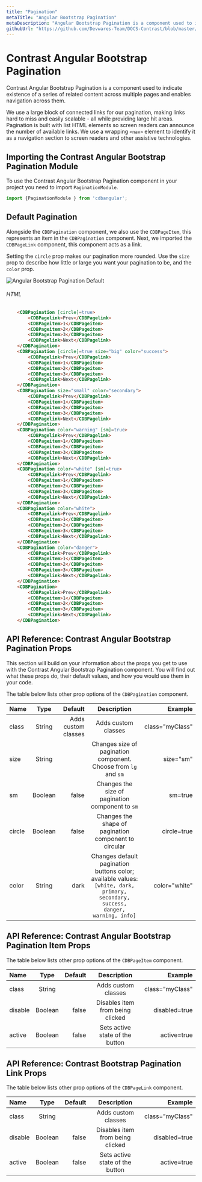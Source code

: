 ```yaml
---
title: "Pagination"
metaTitle: "Angular Bootstrap Pagination"
metaDescription: "Angular Bootstrap Pagination is a component used to indicate existence of a series of related content across multiple pages and enables navigation across them"
githubUrl: "https://github.com/Devwares-Team/DOCS-Contrast/blob/master/content/contrast/angular/navigation/pagination.md"
---
```


# Contrast Angular Bootstrap Pagination

Contrast Angular Bootstrap Pagination is a component used to indicate existence of a series of related content across multiple pages and enables navigation across them.

We use a large block of connected links for our pagination, making links hard to miss and easily scalable - all while providing large hit areas. Pagination is built with list HTML elements so screen readers can announce the number of available links. We use a wrapping `<nav>` element to identify it as a navigation section to screen readers and other assistive technologies.

## Importing the Contrast Angular Bootstrap Pagination Module

To use the Contrast Angular Bootstrap Pagination component in your project you need to import `PaginationModule`.

```ts
import {PaginationModule } from 'cdbangular';
```

## Default Pagination 

Alongside the `CDBPagination` component, we also use the `CDBPageItem`, this represents an item in the `CDBPagination` component. Next, we imported the `CDBPageLink` component, this component acts as a link.

Setting the `circle` prop makes our pagination more rounded. Use the `size` prop to describe how little or large you want your pagination to be, and the `color` prop.

![Angular Bootstrap Pagination Default](./images/pagination.png)

###### HTML
```html
    <CDBPagination [circle]=true>
        <CDBPagelink>Prev</CDBPagelink>
        <CDBPageitem>1</CDBPageitem>
        <CDBPageitem>2</CDBPageitem>
        <CDBPageitem>3</CDBPageitem>
        <CDBPagelink>Next</CDBPagelink>
    </CDBPagination>
    <CDBPagination [circle]=true size="big" color="success">
        <CDBPagelink>Prev</CDBPagelink>
        <CDBPageitem>1</CDBPageitem>
        <CDBPageitem>2</CDBPageitem>
        <CDBPageitem>3</CDBPageitem>
        <CDBPagelink>Next</CDBPagelink>
    </CDBPagination>
    <CDBPagination size="small" color="secondary">
        <CDBPagelink>Prev</CDBPagelink>
        <CDBPageitem>1</CDBPageitem>
        <CDBPageitem>2</CDBPageitem>
        <CDBPageitem>3</CDBPageitem>
        <CDBPagelink>Next</CDBPagelink>
    </CDBPagination>
    <CDBPagination color="warning" [sm]=true>
        <CDBPagelink>Prev</CDBPagelink>
        <CDBPageitem>1</CDBPageitem>
        <CDBPageitem>2</CDBPageitem>
        <CDBPageitem>3</CDBPageitem>
        <CDBPagelink>Next</CDBPagelink>
    </CDBPagination>
    <CDBPagination color="white" [sm]=true>
        <CDBPagelink>Prev</CDBPagelink>
        <CDBPageitem>1</CDBPageitem>
        <CDBPageitem>2</CDBPageitem>
        <CDBPageitem>3</CDBPageitem>
        <CDBPagelink>Next</CDBPagelink>
    </CDBPagination>
    <CDBPagination color="white">
        <CDBPagelink>Prev</CDBPagelink>
        <CDBPageitem>1</CDBPageitem>
        <CDBPageitem>2</CDBPageitem>
        <CDBPageitem>3</CDBPageitem>
        <CDBPagelink>Next</CDBPagelink>
    </CDBPagination>
    <CDBPagination color="danger">
        <CDBPagelink>Prev</CDBPagelink>
        <CDBPageitem>1</CDBPageitem>
        <CDBPageitem>2</CDBPageitem>
        <CDBPageitem>3</CDBPageitem>
        <CDBPagelink>Next</CDBPagelink>
    </CDBPagination>
    <CDBPagination>
        <CDBPagelink>Prev</CDBPagelink>
        <CDBPageitem>1</CDBPageitem>
        <CDBPageitem>2</CDBPageitem>
        <CDBPageitem>3</CDBPageitem>
        <CDBPagelink>Next</CDBPagelink>
    </CDBPagination>
```

## API Reference: Contrast Angular Bootstrap Pagination Props

This section will build on your information about the props you get to use with the Contrast Angular Bootstrap Pagination component. You will find out what these props do, their default values, and how you would use them in your code.

The table below lists other prop options of the `CDBPagination` component.

| Name            | Type        | Default      |   Description| Example      |
| :------------- | :----------: | -----------: | :----------: | -----------: |
| class      | String       | Adds custom classes             |Adds custom classes	      |     class="myClass" |
| size            | String       |           | Changes size of pagination component. Choose from `lg` and `sm` | size="sm" |
| sm        | Boolean      | false        | Changes the size of pagination component to `sm` | sm=true |
| circle        | Boolean      | false        | Changes the shape of pagination component to circular | circle=true |
| color            | String       | dark          |  	Changes default pagination buttons color; available values: `[white, dark, primary, secondary, success, danger, warning, info]` | color="white" |


## API Reference: Contrast Angular Bootstrap Pagination Item Props

The table below lists other prop options of the `CDBPageItem` component.

| Name            | Type        | Default      |   Description| Example      |
| :------------- | :----------: | -----------: | :----------: | -----------: |
| class      | String       |              |Adds custom classes	      |     class="myClass" |
| disable        | Boolean      | false        | Disables item from being clicked | disabled=true |
| active        | Boolean      | false        | Sets active state of the button | active=true |


## API Reference: Contrast Bootstrap Pagination Link Props

The table below lists other prop options of the `CDBPageLink` component.

| Name            | Type        | Default      |   Description| Example      |
| :------------- | :----------: | -----------: | :----------: | -----------: |
| class      | String       |              |Adds custom classes	      |     class="myClass" |
| disable        | Boolean      | false        | Disables item from being clicked | disabled=true |
| active        | Boolean      | false        | Sets active state of the button | active=true |
